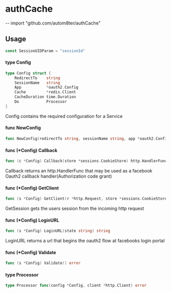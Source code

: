 # authCache
--
    import "github.com/autom8ter/authCache"


## Usage

```go
const SessionUIDParam = "sessionId"
```

#### type Config

```go
type Config struct {
	RedirectTo    string
	SessionName   string
	App           *oauth2.Config
	Cache         *redis.Client
	CacheDuration time.Duration
	Do            Processor
}
```

Config contains the required configuration for a Service

#### func  NewConfig

```go
func NewConfig(redirectTo string, sessionName string, app *oauth2.Config, cache *redis.Client, cacheDuration time.Duration, do Processor) *Config
```

#### func (*Config) Callback

```go
func (c *Config) Callback(store *sessions.CookieStore) http.HandlerFunc
```
Callback returns an http.HandlerFunc that may be used as a facebook Oauth2
callback handler(Authorization code grant)

#### func (*Config) GetClient

```go
func (s *Config) GetClient(r *http.Request, store *sessions.CookieStore) (*http.Client, error)
```
GetSession gets the users session from the incoming http request

#### func (*Config) LoginURL

```go
func (s *Config) LoginURL(state string) string
```
LoginURL returns a url that begins the oauth2 flow at facebooks login portal

#### func (*Config) Validate

```go
func (s *Config) Validate() error
```

#### type Processor

```go
type Processor func(config *Config, client *http.Client) error
```
